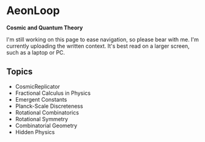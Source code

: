 # AeonLoop

**Cosmic and Quantum Theory**

I'm still working on this page to ease navigation, so please bear with me. I'm currently uploading the written context. It's best read on a larger screen, such as a laptop or PC.

## Topics

- CosmicReplicator
- Fractional Calculus in Physics
- Emergent Constants
- Planck-Scale Discreteness
- Rotational Combinatorics
- Rotational Symmetry
- Combinatorial Geometry
- Hidden Physics
